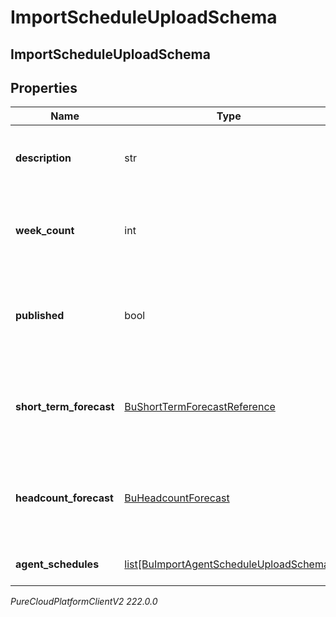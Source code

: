 # ImportScheduleUploadSchema

## ImportScheduleUploadSchema

## Properties

|Name | Type | Description | Notes|
|------------ | ------------- | ------------- | -------------|
| **description** | str | The description for the imported schedule | |
| **week_count** | int | The number of weeks the imported schedule will cover | |
| **published** | bool | Whether the imported schedule should be immediately published | [optional] |
| **short_term_forecast** | [BuShortTermForecastReference](BuShortTermForecastReference) | The short term forecast to associate with the imported schedule | [optional] |
| **headcount_forecast** | [BuHeadcountForecast](BuHeadcountForecast) | The headcount forecast to associate with the imported schedule | [optional] |
| **agent_schedules** | [list[BuImportAgentScheduleUploadSchema]](BuImportAgentScheduleUploadSchema) | Individual agent schedules | [optional] |



_PureCloudPlatformClientV2 222.0.0_
